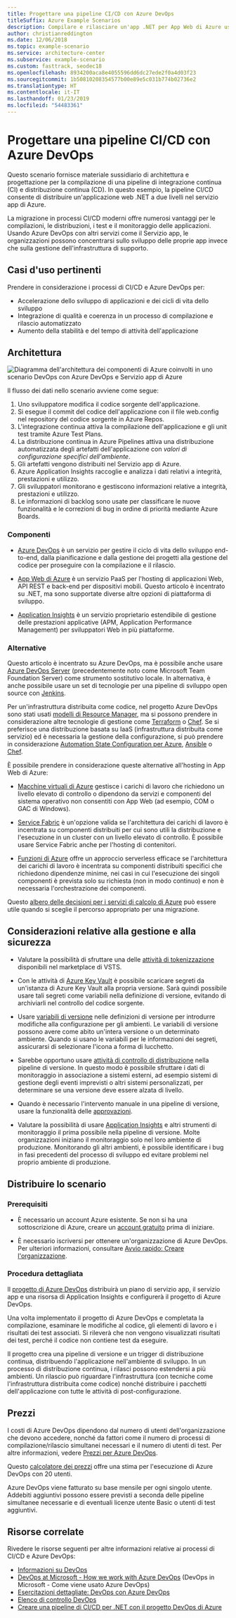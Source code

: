 ```yaml
---
title: Progettare una pipeline CI/CD con Azure DevOps
titleSuffix: Azure Example Scenarios
description: Compilare e rilasciare un'app .NET per App Web di Azure usando Azure DevOps.
author: christianreddington
ms.date: 12/06/2018
ms.topic: example-scenario
ms.service: architecture-center
ms.subservice: example-scenario
ms.custom: fasttrack, seodec18
ms.openlocfilehash: 8934200aca8e4055596dd6dc27ede2f0a4d03f23
ms.sourcegitcommit: 1b50810208354577b00e89e5c031b774b02736e2
ms.translationtype: HT
ms.contentlocale: it-IT
ms.lasthandoff: 01/23/2019
ms.locfileid: "54483361"
---
```

# <a name="design-a-cicd-pipeline-using-azure-devops"></a>Progettare una pipeline CI/CD con Azure DevOps

Questo scenario fornisce materiale sussidiario di architettura e progettazione per la compilazione di una pipeline di integrazione continua (CI) e distribuzione continua (CD). In questo esempio, la pipeline CI/CD consente di distribuire un'applicazione web .NET a due livelli nel servizio app di Azure.

La migrazione in processi CI/CD moderni offre numerosi vantaggi per le compilazioni, le distribuzioni, i test e il monitoraggio delle applicazioni. Usando Azure DevOps con altri servizi come il Servizio app, le organizzazioni possono concentrarsi sullo sviluppo delle proprie app invece che sulla gestione dell'infrastruttura di supporto.

## <a name="relevant-use-cases"></a>Casi d'uso pertinenti

Prendere in considerazione i processi di CI/CD e Azure DevOps per:

- Accelerazione dello sviluppo di applicazioni e dei cicli di vita dello sviluppo
- Integrazione di qualità e coerenza in un processo di compilazione e rilascio automatizzato
- Aumento della stabilità e del tempo di attività dell'applicazione

## <a name="architecture"></a>Architettura

![Diagramma dell'architettura dei componenti di Azure coinvolti in uno scenario DevOps con Azure DevOps e Servizio app di Azure][architecture]

Il flusso dei dati nello scenario avviene come segue:

1. Uno sviluppatore modifica il codice sorgente dell'applicazione.
2. Si esegue il commit del codice dell'applicazione con il file web.config nel repository del codice sorgente in Azure Repos.
3. L'integrazione continua attiva la compilazione dell'applicazione e gli unit test tramite Azure Test Plans.
4. La distribuzione continua in Azure Pipelines attiva una distribuzione automatizzata degli artefatti dell'applicazione con *valori di configurazione specifici dell'ambiente*.
5. Gli artefatti vengono distribuiti nel Servizio app di Azure.
6. Azure Application Insights raccoglie e analizza i dati relativi a integrità, prestazioni e utilizzo.
7. Gli sviluppatori monitorano e gestiscono informazioni relative a integrità, prestazioni e utilizzo.
8. Le informazioni di backlog sono usate per classificare le nuove funzionalità e le correzioni di bug in ordine di priorità mediante Azure Boards.

### <a name="components"></a>Componenti

- [Azure DevOps][vsts] è un servizio per gestire il ciclo di vita dello sviluppo end-to-end, dalla pianificazione e dalla gestione dei progetti alla gestione del codice per proseguire con la compilazione e il rilascio.

- [App Web di Azure][web-apps] è un servizio PaaS per l'hosting di applicazioni Web, API REST e back-end per dispositivi mobili. Questo articolo è incentrato su .NET, ma sono supportate diverse altre opzioni di piattaforma di sviluppo.

- [Application Insights][application-insights] è un servizio proprietario estendibile di gestione delle prestazioni applicative (APM, Application Performance Management) per sviluppatori Web in più piattaforme.

### <a name="alternatives"></a>Alternative

Questo articolo è incentrato su Azure DevOps, ma è possibile anche usare [Azure DevOps Server][azure-devops-server] (precedentemente noto come Microsoft Team Foundation Server) come strumento sostitutivo locale. In alternativa, è anche possibile usare un set di tecnologie per una pipeline di sviluppo open source con [Jenkins][jenkins-on-azure].

Per un'infrastruttura distribuita come codice, nel progetto Azure DevOps sono stati usati [modelli di Resource Manager][arm-templates], ma si possono prendere in considerazione altre tecnologie di gestione come [Terraform][terraform] o [Chef][chef]. Se si preferisce una distribuzione basata su IaaS (infrastruttura distribuita come servizio) ed è necessaria la gestione della configurazione, si può prendere in considerazione [Automation State Configuration per Azure][desired-state-configuration], [Ansible][ansible] o [Chef][chef].

È possibile prendere in considerazione queste alternative all'hosting in App Web di Azure:

- [Macchine virtuali di Azure][compare-vm-hosting] gestisce i carichi di lavoro che richiedono un livello elevato di controllo o dipendono da servizi e componenti del sistema operativo non consentiti con App Web (ad esempio, COM o GAC di Windows).

- [Service Fabric][service-fabric] è un'opzione valida se l'architettura dei carichi di lavoro è incentrata su componenti distribuiti per cui sono utili la distribuzione e l'esecuzione in un cluster con un livello elevato di controllo. È possibile usare Service Fabric anche per l'hosting di contenitori.

- [Funzioni di Azure][azure-functions] offre un approccio serverless efficace se l'architettura dei carichi di lavoro è incentrata su componenti distribuiti specifici che richiedono dipendenze minime, nei casi in cui l'esecuzione dei singoli componenti è prevista solo su richiesta (non in modo continuo) e non è necessaria l'orchestrazione dei componenti.

Questo [albero delle decisioni per i servizi di calcolo di Azure](/azure/architecture/guide/technology-choices/compute-decision-tree) può essere utile quando si sceglie il percorso appropriato per una migrazione.

## <a name="management-and-security-considerations"></a>Considerazioni relative alla gestione e alla sicurezza

- Valutare la possibilità di sfruttare una delle [attività di tokenizzazione][vsts-tokenization] disponibili nel marketplace di VSTS.

- Con le attività di [Azure Key Vault][download-keyvault-secrets] è possibile scaricare segreti da un'istanza di Azure Key Vault alla propria versione. Sarà quindi possibile usare tali segreti come variabili nella definizione di versione, evitando di archiviarli nel controllo del codice sorgente.

- Usare [variabili di versione][vsts-release-variables] nelle definizioni di versione per introdurre modifiche alla configurazione per gli ambienti. Le variabili di versione possono avere come abito un'intera versione o un determinato ambiente. Quando si usano le variabili per le informazioni dei segreti, assicurarsi di selezionare l'icona a forma di lucchetto.

- Sarebbe opportuno usare [attività di controllo di distribuzione][vsts-deployment-gates] nella pipeline di versione. In questo modo è possibile sfruttare i dati di monitoraggio in associazione a sistemi esterni, ad esempio sistemi di gestione degli eventi imprevisti o altri sistemi personalizzati, per determinare se una versione deve essere alzata di livello.

- Quando è necessario l'intervento manuale in una pipeline di versione, usare la funzionalità delle [approvazioni][vsts-approvals].

- Valutare la possibilità di usare [Application Insights][application-insights] e altri strumenti di monitoraggio il prima possibile nella pipeline di versione. Molte organizzazioni iniziano il monitoraggio solo nel loro ambiente di produzione. Monitorando gli altri ambienti, è possibile identificare i bug in fasi precedenti del processo di sviluppo ed evitare problemi nel proprio ambiente di produzione.

## <a name="deploy-the-scenario"></a>Distribuire lo scenario

### <a name="prerequisites"></a>Prerequisiti

- È necessario un account Azure esistente. Se non si ha una sottoscrizione di Azure, creare un [account gratuito](https://azure.microsoft.com/free/?WT.mc_id=A261C142F) prima di iniziare.

- È necessario iscriversi per ottenere un'organizzazione di Azure DevOps. Per ulteriori informazioni, consultare [Avvio rapido: Creare l'organizzazione][vsts-account-create].

### <a name="walk-through"></a>Procedura dettagliata

Il [progetto di Azure DevOps](/azure/devops-project/azure-devops-project-github) distribuirà un piano di servizio app, il servizio app e una risorsa di Application Insights e configurerà il progetto di Azure DevOps.

Una volta implementato il progetto di Azure DevOps e completata la compilazione, esaminare le modifiche al codice, gli elementi di lavoro e i risultati dei test associati. Si rileverà che non vengono visualizzati risultati dei test, perché il codice non contiene test da eseguire.

Il progetto crea una pipeline di versione e un trigger di distribuzione continua, distribuendo l'applicazione nell'ambiente di sviluppo. In un processo di distribuzione continua, i rilasci possono estendersi a più ambienti. Un rilascio può riguardare l'infrastruttura (con tecniche come l'infrastruttura distribuita come codice) nonché distribuire i pacchetti dell'applicazione con tutte le attività di post-configurazione.

## <a name="pricing"></a>Prezzi

I costi di Azure DevOps dipendono dal numero di utenti dell'organizzazione che devono accedere, nonché da fattori come il numero di processi di compilazione/rilascio simultanei necessari e il numero di utenti di test. Per altre informazioni, vedere [Prezzi per Azure DevOps][vsts-pricing-page].

Questo [calcolatore dei prezzi][vsts-pricing-calculator] offre una stima per l'esecuzione di Azure DevOps con 20 utenti.

Azure DevOps viene fatturato su base mensile per ogni singolo utente. Addebiti aggiuntivi possono essere previsti a seconda delle pipeline simultanee necessarie e di eventuali licenze utente Basic o utenti di test aggiuntivi.

## <a name="related-resources"></a>Risorse correlate

Rivedere le risorse seguenti per altre informazioni relative ai processi di CI/CD e Azure DevOps:

- [Informazioni su DevOps][devops-whatis]
- [DevOps at Microsoft - How we work with Azure DevOps][devops-microsoft] (DevOps in Microsoft - Come viene usato Azure DevOps)
- [Esercitazioni dettagliate: DevOps con Azure DevOps][devops-with-vsts]
- [Elenco di controllo DevOps][devops-checklist]
- [Creare una pipeline di CI/CD per .NET con il progetto DevOps di Azure][devops-project-create]

<!-- links -->

[ansible]: /azure/ansible/
[application-insights]: /azure/application-insights/app-insights-overview
[app-service-reference-architecture]: ../../reference-architectures/app-service-web-app/basic-web-app.md
[arm-templates]: /azure/azure-resource-manager/resource-group-overview#template-deployment
[architecture]: ./media/architecture-devops-dotnet-webapp.svg
[chef]: /azure/chef/
[design-patterns-availability]: /azure/architecture/patterns/category/availability
[design-patterns-resiliency]: /azure/architecture/patterns/category/resiliency
[design-patterns-scalability]: /azure/architecture/patterns/category/performance-scalability
[design-patterns-security]: /azure/architecture/patterns/category/security
[desired-state-configuration]: /azure/automation/automation-dsc-overview
[devops-microsoft]: /azure/devops/devops-at-microsoft/
[devops-with-vsts]: https://almvm.azurewebsites.net/labs/vsts/
[devops-checklist]: /azure/architecture/checklist/dev-ops
[application-insights]: https://azure.microsoft.com/services/application-insights/
[cloud-based-load-testing]: https://visualstudio.microsoft.com/team-services/cloud-load-testing/
[cloud-based-load-testing-on-premises]: /vsts/test/load-test/clt-with-private-machines?view=vsts
[jenkins-on-azure]: /azure/jenkins/
[devops-whatis]: /azure/devops/what-is-devops
[download-keyvault-secrets]: /vsts/pipelines/tasks/deploy/azure-key-vault?view=vsts
[resource-groups]: /azure/azure-resource-manager/resource-group-overview
[resiliency-app-service]: /azure/architecture/checklist/resiliency-per-service#app-service
[vsts]: /vsts/?view=vsts#pivot=services
[continuous-integration]: /azure/devops/what-is-continuous-integration
[continuous-delivery]: /azure/devops/what-is-continuous-delivery
[web-apps]: /azure/app-service/app-service-web-overview
[vsts-account-create]: /azure/devops/organizations/accounts/create-organization-msa-or-work-student?view=vsts
[vsts-approvals]: /vsts/pipelines/release/approvals/approvals?view=vsts
[devops-project]: https://portal.azure.com/?feature.customportal=false#create/Microsoft.AzureProject
[vsts-deployment-gates]: /vsts/pipelines/release/approvals/gates?view=vsts
[vsts-pricing-calculator]: https://azure.com/e/498aa024454445a8a352e75724f900b1
[vsts-pricing-page]: https://azure.microsoft.com/pricing/details/visual-studio-team-services/
[vsts-release-variables]: /vsts/pipelines/release/variables?view=vsts&tabs=batch
[vsts-tokenization]: https://marketplace.visualstudio.com/search?term=token&target=VSTS&category=All%20categories&sortBy=Relevance
[azure-key-vault]: /azure/key-vault/key-vault-overview
[infra-as-code]: https://blogs.msdn.microsoft.com/mvpawardprogram/2018/02/13/infrastructure-as-code/
[azure-devops-server]: https://visualstudio.microsoft.com/tfs/
[infra-as-code]: https://blogs.msdn.microsoft.com/mvpawardprogram/2018/02/13/infrastructure-as-code/
[service-fabric]: /azure/service-fabric/
[azure-functions]: /azure/azure-functions/
[azure-containers]: https://azure.microsoft.com/overview/containers/
[compare-vm-hosting]: /azure/app-service/choose-web-site-cloud-service-vm
[app-insights-cd-monitoring]: /azure/application-insights/app-insights-vsts-continuous-monitoring
[azure-region-pair-bcdr]: /azure/best-practices-availability-paired-regions
[devops-project-create]: /azure/devops-project/azure-devops-project-aspnet-core
[terraform]: /azure/terraform/
